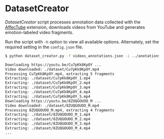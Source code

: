 # DatasetCreator
_DatasetCreator_ script processes annotation data collected with the [AffecTube](https://github.com/AffecTube/AffecTube) extension,
downloads videos from YouTube and generates emotion-labeled video fragments.

Run the script with `-h` option to view all available options. Alternately, set
the required setting in the `config.json` file. 

```bash
$ python dataset_creator.py -f videos_annotations.json -i ../anotations -o dataset -d

Downloading https://youtu.be/Cu7pKk8KpOY ...
Video downloaded: ./dataset/Cu7pKk8KpOY.mp4
Processing Cu7pKk8KpOY.mp4, extracting 5 fragments
Extracting: ./dataset/Cu7pKk8KpOY_1.mp4
Extracting: ./dataset/Cu7pKk8KpOY_2.mp4
Extracting: ./dataset/Cu7pKk8KpOY_3.mp4
Extracting: ./dataset/Cu7pKk8KpOY_4.mp4
Extracting: ./dataset/Cu7pKk8KpOY_5.mp4
Downloading https://youtu.be/8ZUQGOUOO_M ...
Video downloaded: ./dataset/8ZUQGOUOO_M.mp4
Processing 8ZUQGOUOO_M.mp4, extracting 4 fragments
Extracting: ./dataset/8ZUQGOUOO_M_1.mp4
Extracting: ./dataset/8ZUQGOUOO_M_2.mp4
Extracting: ./dataset/8ZUQGOUOO_M_3.mp4
Extracting: ./dataset/8ZUQGOUOO_M_4.mp4
...
```

